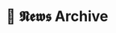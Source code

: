 ---
title: "📰 𝕹𝖊𝖜𝖘 Archive"
layout: "archives"
type: news
url: "/news/archive"
summary: "archive"
---